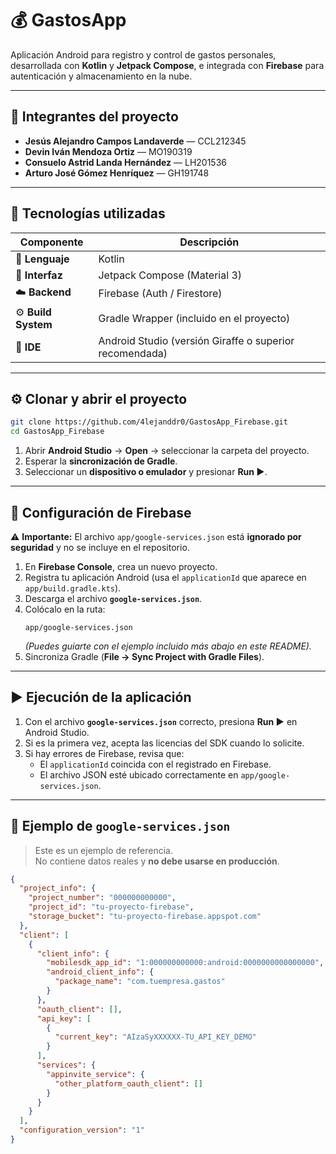 # 💰 GastosApp

Aplicación Android para registro y control de gastos personales, desarrollada con **Kotlin** y **Jetpack Compose**, e integrada con **Firebase** para autenticación y almacenamiento en la nube.

---

## 👥 Integrantes del proyecto

- **Jesús Alejandro Campos Landaverde** — CCL212345  
- **Devin Iván Mendoza Ortiz** — MO190319  
- **Consuelo Astrid Landa Hernández** — LH201536  
- **Arturo José Gómez Henríquez** — GH191748  

---

## 🧩 Tecnologías utilizadas

| Componente | Descripción |
|-------------|-------------|
| 🧠 **Lenguaje** | Kotlin |
| 🎨 **Interfaz** | Jetpack Compose (Material 3) |
| ☁️ **Backend** | Firebase (Auth / Firestore) |
| ⚙️ **Build System** | Gradle Wrapper (incluido en el proyecto) |
| 🧰 **IDE** | Android Studio (versión Giraffe o superior recomendada) |

---

## ⚙️ Clonar y abrir el proyecto

```bash
git clone https://github.com/4lejanddr0/GastosApp_Firebase.git
cd GastosApp_Firebase
```

1. Abrir **Android Studio** → **Open** → seleccionar la carpeta del proyecto.  
2. Esperar la **sincronización de Gradle**.  
3. Seleccionar un **dispositivo o emulador** y presionar **Run ▶️**.

---

## 🔐 Configuración de Firebase

⚠️ **Importante:** El archivo `app/google-services.json` está **ignorado por seguridad** y no se incluye en el repositorio.

1. En **Firebase Console**, crea un nuevo proyecto.  
2. Registra tu aplicación Android (usa el `applicationId` que aparece en `app/build.gradle.kts`).  
3. Descarga el archivo **`google-services.json`**.  
4. Colócalo en la ruta:  
   ```
   app/google-services.json
   ```
   *(Puedes guiarte con el ejemplo incluido más abajo en este README).*  
5. Sincroniza Gradle (**File → Sync Project with Gradle Files**).

---

## ▶️ Ejecución de la aplicación

1. Con el archivo **`google-services.json`** correcto, presiona **Run ▶️** en Android Studio.  
2. Si es la primera vez, acepta las licencias del SDK cuando lo solicite.  
3. Si hay errores de Firebase, revisa que:  
   - El `applicationId` coincida con el registrado en Firebase.  
   - El archivo JSON esté ubicado correctamente en `app/google-services.json`.

---

## 🧪 Ejemplo de `google-services.json`

> Este es un ejemplo de referencia.  
> No contiene datos reales y **no debe usarse en producción**.

```json
{
  "project_info": {
    "project_number": "000000000000",
    "project_id": "tu-proyecto-firebase",
    "storage_bucket": "tu-proyecto-firebase.appspot.com"
  },
  "client": [
    {
      "client_info": {
        "mobilesdk_app_id": "1:000000000000:android:0000000000000000",
        "android_client_info": {
          "package_name": "com.tuempresa.gastos"
        }
      },
      "oauth_client": [],
      "api_key": [
        {
          "current_key": "AIzaSyXXXXXX-TU_API_KEY_DEMO"
        }
      ],
      "services": {
        "appinvite_service": {
          "other_platform_oauth_client": []
        }
      }
    }
  ],
  "configuration_version": "1"
}
```
